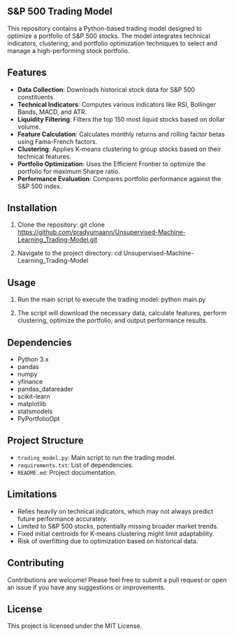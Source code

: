 ## S&P 500 Trading Model

This repository contains a Python-based trading model designed to optimize a portfolio of S&P 500 stocks. The model integrates technical indicators, clustering, and portfolio optimization techniques to select and manage a high-performing stock portfolio.

## Features

- **Data Collection**: Downloads historical stock data for S&P 500 constituents.
- **Technical Indicators**: Computes various indicators like RSI, Bollinger Bands, MACD, and ATR.
- **Liquidity Filtering**: Filters the top 150 most liquid stocks based on dollar volume.
- **Feature Calculation**: Calculates monthly returns and rolling factor betas using Fama-French factors.
- **Clustering**: Applies K-means clustering to group stocks based on their technical features.
- **Portfolio Optimization**: Uses the Efficient Frontier to optimize the portfolio for maximum Sharpe ratio.
- **Performance Evaluation**: Compares portfolio performance against the S&P 500 index.

## Installation

1. Clone the repository:
   git clone https://github.com/pradyumaann/Unsupervised-Machine-Learning_Trading-Model.git

2. Navigate to the project directory:
   cd Unsupervised-Machine-Learning_Trading-Model


## Usage

1. Run the main script to execute the trading model:
   python main.py
  
2. The script will download the necessary data, calculate features, perform clustering, optimize the portfolio, and output performance results.

## Dependencies

- Python 3.x
- pandas
- numpy
- yfinance
- pandas_datareader
- scikit-learn
- matplotlib
- statsmodels
- PyPortfolioOpt

## Project Structure

- `trading_model.py`: Main script to run the trading model.
- `requirements.txt`: List of dependencies.
- `README.md`: Project documentation.

## Limitations

- Relies heavily on technical indicators, which may not always predict future performance accurately.
- Limited to S&P 500 stocks, potentially missing broader market trends.
- Fixed initial centroids for K-means clustering might limit adaptability.
- Risk of overfitting due to optimization based on historical data.

## Contributing

Contributions are welcome! Please feel free to submit a pull request or open an issue if you have any suggestions or improvements.

## License

This project is licensed under the MIT License.

